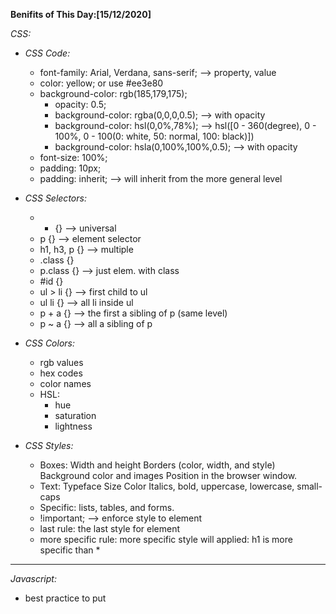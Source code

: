 **Benifits of This Day:[15/12/2020]**

*CSS:*
- *CSS Code:*
    + font-family: Arial, Verdana, sans-serif; --> property, value
    + color: yellow; or use #ee3e80
    + background-color: rgb(185,179,175);
        * opacity: 0.5;
        * background-color: rgba(0,0,0,0.5); --> with opacity
        * background-color: hsl(0,0%,78%); --> hsl([0 - 360(degree), 0 - 100%, 0 - 100(0: white, 50: normal, 100: black)])
        * background-color: hsla(0,100%,100%,0.5); --> with opacity
    + font-size: 100%;
    + padding: 10px;
    + padding: inherit; --> will inherit from the more general level        

- *CSS Selectors:*
    + * {} --> universal
    + p {} --> element selector
    + h1, h3, p {} --> multiple
    + .class {}
    + p.class {} --> just elem. with class
    + #id {}
    + ul > li {} --> first child to ul
    + ul li {} --> all li inside ul
    + p + a {} --> the first a sibling of p (same level)
    + p ~ a {} --> all a sibling of p

- *CSS Colors:*
    + rgb values
    + hex codes
    + color names
    + HSL:
        * hue
        * saturation
        * lightness

- *CSS Styles:*
    + Boxes: Width and height Borders (color, width, and style) Background color and images Position in the browser window.
    + Text: Typeface Size Color Italics, bold, uppercase, lowercase, small-caps
    + Specific: lists, tables, and forms.
    + !important; --> enforce style to element
    + last rule: the last style for element
    + more specific rule: more specific style will applied: h1 is more specific than *


***

*Javascript:*
- best practice to put <script> at the bottom
- alert("")
- var
- number: 1, 2, ...
- string: 'ex', "ex"
- boolean: true, false
- if(condition) {}
- else {}

- *To see CSS and Javascript effects please visit:*
[index.html](https://mohammad-nour-rezek.github.io/Reading-Notes/Client/index.html)

***

[Return to Home Page](https://mohammad-nour-rezek.github.io/Reading-Notes/)